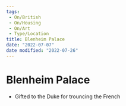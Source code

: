 ```yaml
---
tags:
 - On/British
 - On/Housing
 - On/Art
 - Type/Location
title: Blenheim Palace
date: "2022-07-07"
date modified: "2022-07-26"
---
```


# Blenheim Palace
- Gifted to the Duke for trouncing the French
